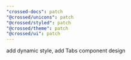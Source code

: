 ```yaml
---
"crossed-docs": patch
"@crossed/unicons": patch
"@crossed/styled": patch
"@crossed/theme": patch
"@crossed/ui": patch
---
```


add dynamic style, add Tabs component design
